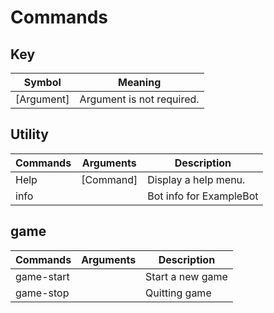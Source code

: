# Commands

## Key 
| Symbol      | Meaning                        |
|-------------|--------------------------------|
| [Argument]  | Argument is not required.      |

## Utility
| Commands | Arguments | Description             |
|----------|-----------|-------------------------|
| Help     | [Command] | Display a help menu.    |
| info     |           | Bot info for ExampleBot |

## game
| Commands   | Arguments | Description      |
|------------|-----------|------------------|
| game-start |           | Start a new game |
| game-stop  |           | Quitting game    |


